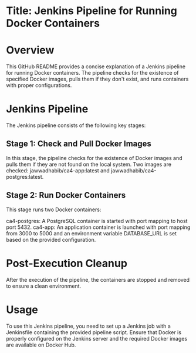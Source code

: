 # Title: Jenkins Pipeline for Running Docker Containers

# Overview
This GitHub README provides a concise explanation of a Jenkins pipeline for running Docker containers. The pipeline checks for the existence of specified Docker images, pulls them if they don't exist, and runs containers with proper configurations.

# Jenkins Pipeline
The Jenkins pipeline consists of the following key stages:

## Stage 1: Check and Pull Docker Images
In this stage, the pipeline checks for the existence of Docker images and pulls them if they are not found on the local system. Two images are checked: jawwadhabib/ca4-app:latest and jawwadhabib/ca4-postgres:latest.

## Stage 2: Run Docker Containers
This stage runs two Docker containers:

ca4-postgres: A PostgreSQL container is started with port mapping to host port 5432.
ca4-app: An application container is launched with port mapping from 3000 to 5000 and an environment variable DATABASE_URL is set based on the provided configuration.
# Post-Execution Cleanup
After the execution of the pipeline, the containers are stopped and removed to ensure a clean environment.

# Usage
To use this Jenkins pipeline, you need to set up a Jenkins job with a Jenkinsfile containing the provided pipeline script. Ensure that Docker is properly configured on the Jenkins server and the required Docker images are available on Docker Hub.
